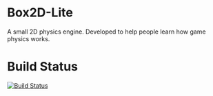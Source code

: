 # Box2D-Lite
A small 2D physics engine. Developed to help people learn how game physics works.

# Build Status
[![Build Status](https://travis-ci.org/erincatto/box2d-lite.svg?branch=master)](https://travis-ci.org/erincatto/box2d-lite)

